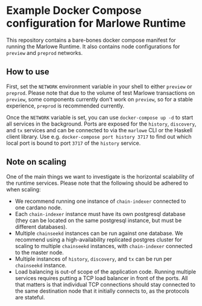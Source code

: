 # Example Docker Compose configuration for Marlowe Runtime

This repository contains a bare-bones docker compose manifest for running the
Marlowe Runtime. It also contains node configurations for `preview` and
`preprod` networks.


## How to use

First, set the `NETWORK` environment variable in your shell to either `preview`
or `preprod`. Please note that due to the volume of test Marlowe transactions
on `preview`, some components currently don't work on `preview`, so for a
stable experience, `preprod` is recommended currently.

Once the `NETWORK` variable is set, you can use `docker-compose up -d` to start
all services in the background. Ports are exposed for the `history`,
`discovery`, and `tx` services and can be connected to via the `marlowe` CLI or
the Haskell client library. Use e.g. `docker-compose port history 3717` to find
out which local port is bound to port `3717` of the `history` service.

## Note on scaling

One of the main things we want to investigate is the horizontal scalability of
the runtime services. Please note that the following should be adhered to when
scaling:

- We recommend running one instance of `chain-indexer` connected to one cardano node.
- Each `chain-indexer` instance must have its own postgresql database (they can
  be located on the same postgresql instance, but must be different databases).
- Multiple `chainseekd` instances can be run against one database. We recommend
  using a high-availability replicated postgres cluster for scaling to multiple
  `chainseekd` instances, with `chain-indexer` connected to the master node.
- Multiple instances of `history`, `discovery`, and `tx` can be run per `chainseekd` instance.
- Load balancing is out-of scope of the application code. Running multiple
  services requires putting a TCP load balancer in front of the ports. All that
  matters is that individual TCP connections should stay connected to the same
  destination node that it initially connects to, as the protocols are
  stateful.
